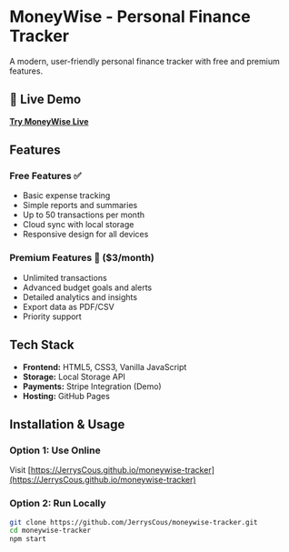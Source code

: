 ﻿# MoneyWise - Personal Finance Tracker

A modern, user-friendly personal finance tracker with free and premium features.

## 🌟 Live Demo
**[Try MoneyWise Live](https://JerrysCous.github.io/moneywise-tracker)**

## Features

### Free Features ✅
- Basic expense tracking
- Simple reports and summaries
- Up to 50 transactions per month
- Cloud sync with local storage
- Responsive design for all devices

### Premium Features 💎 ($3/month)
- Unlimited transactions
- Advanced budget goals and alerts
- Detailed analytics and insights
- Export data as PDF/CSV
- Priority support

## Tech Stack
- **Frontend:** HTML5, CSS3, Vanilla JavaScript
- **Storage:** Local Storage API
- **Payments:** Stripe Integration (Demo)
- **Hosting:** GitHub Pages

## Installation & Usage

### Option 1: Use Online
Visit [https://JerrysCous.github.io/moneywise-tracker](https://JerrysCous.github.io/moneywise-tracker)

### Option 2: Run Locally
```bash
git clone https://github.com/JerrysCous/moneywise-tracker.git
cd moneywise-tracker
npm start
